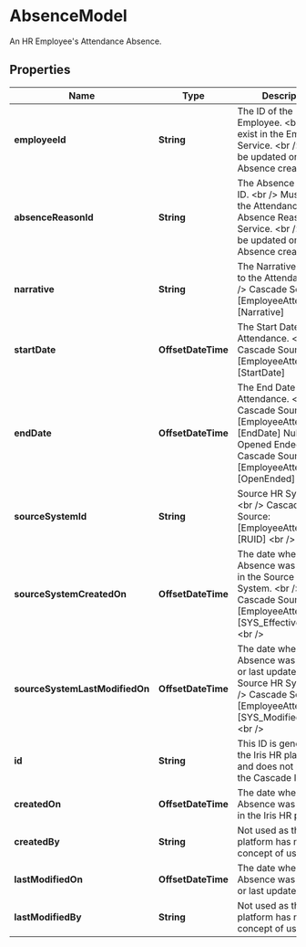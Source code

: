 

# AbsenceModel

An HR Employee's Attendance Absence.

## Properties

| Name | Type | Description | Notes |
|------------ | ------------- | ------------- | -------------|
|**employeeId** | **String** | The ID of the Employee. &lt;br /&gt;  Must exist in the Employees Service. &lt;br /&gt;  Cannot be updated once Absence created. |  [optional] |
|**absenceReasonId** | **String** | The Absence Reason ID. &lt;br /&gt;  Must exist in the Attendance Absence Reasons Service. &lt;br /&gt;  Cannot be updated once Absence created. |  [optional] |
|**narrative** | **String** | The Narrative relating to the Attendance. &lt;br /&gt;  Cascade Source: [EmployeeAttendance].[Narrative] |  [optional] |
|**startDate** | **OffsetDateTime** | The Start Date of the Attendance. &lt;br /&gt;  Cascade Source: [EmployeeAttendance].[StartDate] |  [optional] |
|**endDate** | **OffsetDateTime** | The End Date of the Attendance. &lt;br /&gt;  Cascade Source: [EmployeeAttendance].[EndDate]  Null if Opened Ended - Cascade Source: [EmployeeAttendance].[OpenEnded] |  [optional] |
|**sourceSystemId** | **String** | Source HR System Id. &lt;br /&gt;   Cascade Source: [EmployeeAttendance].[RUID] &lt;br /&gt; |  [optional] [readonly] |
|**sourceSystemCreatedOn** | **OffsetDateTime** | The date when the Absence was created in the Source HR System. &lt;br /&gt;  Cascade Source: [EmployeeAttendance].[SYS_EffectiveDate] &lt;br /&gt; |  [optional] [readonly] |
|**sourceSystemLastModifiedOn** | **OffsetDateTime** | The date when the Absence was created or last updated in the Source HR System. &lt;br /&gt;  Cascade Source: [EmployeeAttendance].[SYS_ModifiedDate] &lt;br /&gt; |  [optional] [readonly] |
|**id** | **String** | This ID is generated by the Iris HR platform and does not relate to the Cascade ID. |  [optional] |
|**createdOn** | **OffsetDateTime** | The date when the Absence was created in the Iris HR platform. |  [optional] |
|**createdBy** | **String** | Not used as the Iris HR platform has no concept of users. |  [optional] |
|**lastModifiedOn** | **OffsetDateTime** | The date when the Absence was created or last updated. |  [optional] |
|**lastModifiedBy** | **String** | Not used as the Iris HR platform has no concept of users. |  [optional] |



